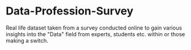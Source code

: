 # Data-Profession-Survey
Real life dataset taken from a survey conducted online to gain various insights into the "Data" field from experts, students etc. within or those making a switch. 
